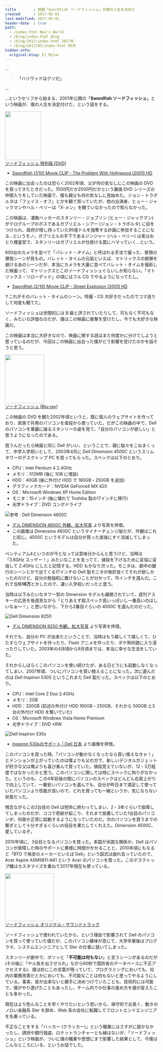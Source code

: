 ```yaml
---
title        : 映画「Swordfish ソードフィッシュ」が僕の人生を決めた
created      : 2017-05-01
last-modified: 2017-05-01
header-date  : true
path:
  - /index.html Neo's World
  - /blog/index.html Blog
  - /blog/2017/index.html 2017年
  - /blog/2017/05/index.html 05月
hidden-info:
  original-blog: El Mylar
---
```


…

> **「ハリウッドはクソだ」**

…

…というセリフから始まる、2001年公開の「**Swordfish ソードフィッシュ**」という映画が、僕の人生を決定付けた、という話をする。

<div class="ad-amazon">
  <div class="ad-amazon-image">
    <a href="https://www.amazon.co.jp/dp/B003EVW5A0?tag=neos21-22&amp;linkCode=osi&amp;th=1&amp;psc=1">
      <img src="https://m.media-amazon.com/images/I/51oN0AXJiLL._SL160_.jpg" width="119" height="160">
    </a>
  </div>
  <div class="ad-amazon-info">
    <div class="ad-amazon-title">
      <a href="https://www.amazon.co.jp/dp/B003EVW5A0?tag=neos21-22&amp;linkCode=osi&amp;th=1&amp;psc=1">ソードフィッシュ 特別版 [DVD]</a>
    </div>
  </div>
</div>

- [Swordfish (1/10) Movie CLIP - The Problem With Hollywood (2001) HD](https://youtube.com/watch?v=WjDLin6Egyw)

この映画に出会ったのは恐らく2002年頃、父が何の気なしにこの映画の DVD を買ってきたときだった。1500円だか2500円だかという廉価 DVD シリーズの仲間入りをしていた映画で、僕も親父も何の気なしに見始めた。ジョン・トラボルタは「フェイス・オフ」とかを観て知っていたが、他の出演者、ヒュー・ジャックマンやハル・ベリーは「X-メン」を観ていなかったので知らなかった。

この映画は、凄腕ハッカーのスタンリー・ジョブソン (ヒュー・ジャックマン) がテログループのボスであるガブリエル・シアー (ジョン・トラボルタ) に目をつけられ、政府が隠し持っていた95億ドルを強奪する計画に参加することになる…というモノ。ガブリエルの手下であるジンジャー (ハル・ベリー) は実はおとり捜査官で、スタンリーはガブリエルが仕掛ける罠にハマっていく…という。

600台のカメラを並べて「*バレット・タイム*」と呼ばれる手法で撮った、冒頭の爆発シーンが見もの。バレット・タイムの元祖といえば、マトリックスの銃弾を避けるあのシーンだが、本当にカメラを大量に並べてバレット・タイムを撮影した映画って、マトリックスとこのソードフィッシュぐらいしか知らない。「マトリックス・リローデッド」の頃にはフル CG でやるようになってたし。

- [Swordfish (2/10) Movie CLIP - Street Explosion (2001) HD](https://youtube.com/watch?v=hiHZWeeoEUg)

↑これがそのバレット・タイムのシーン。特撮・CG 大好きだったのでコマ送りして何度も観てた。

ソードフィッシュは世間的には B 級と評されていたりして、可もなく不可もなく、みたいな評価なのだが、僕はこの映画に衝撃を受けたし、今でも大好きな映画だ。

この映画は本当に大好きなので、映画に関する話はまた何度かに分けてしようと思っているのだが、今回はこの映画に出会った僕がどう影響を受けたのかを話そうと思う。

<div class="ad-amazon">
  <div class="ad-amazon-image">
    <a href="https://www.amazon.co.jp/dp/B003GQSY3A?tag=neos21-22&amp;linkCode=osi&amp;th=1&amp;psc=1">
      <img src="https://m.media-amazon.com/images/I/51DABtFdjaL._SL160_.jpg" width="128" height="160">
    </a>
  </div>
  <div class="ad-amazon-info">
    <div class="ad-amazon-title">
      <a href="https://www.amazon.co.jp/dp/B003GQSY3A?tag=neos21-22&amp;linkCode=osi&amp;th=1&amp;psc=1">ソードフィッシュ [Blu-ray]</a>
    </div>
  </div>
</div>

この映画の DVD を観た2002年頃というと、既に個人のウェブサイトを作っており、家族で共用のパソコンを普段から使っていた。だがこの映画の中で、Dell のパソコンを華麗に操るスタンリーの姿を見て、「自分のパソコンが欲しい」と思うようになったのである。

買うんだったら映画と同じ Dell がいい、ということで、親に駄々をこねまくって、中学入学祝いとして、2003年4月に *Dell Dimension 4500C* というスリムタワーのデスクトップ PC を買ってもらった。スペックは以下のとおり。

- CPU：Intel Pentium 4 2.4GHz
- メモリ：512MB (後に 1GB に増設)
- HDD：40GB (後に外付け HDD で 160GB・250GB を追加)
- グラフィックカード：NVIDIA GeForce4 MX 420
- OS：Microsoft Windows XP Home Edition
- モニタ：15インチ (後に壊れて Toshiba 製の17インチに移行)
- 光学ドライブ：DVD コンボドライブ

![参考 : Dell Dimension 4600C](./01-02-01.jpg)

- [デル DIMENSION 4600C 外観、拡大写真](http://www.ari-web.com/shop/pc/dell/dimension-4600c-2.htm) より写真を拝借。
- この画像は Dimensino 4600C というマイナーチェンジ版だが、外観はこれと同じ。4500C というモデルは自分が買った直後にすぐ消滅してしまった。

ペンティアム4というのが今となっては意味分からんと思うけど、当時は「3.6GHz スッゲー！」みたいなことを言ってて、値段を下げるために妥協に妥協して 2.4GHz にしたと記憶する。HDD もかなり渋った。モニタは、劇中の銀行のシーンとかで出てくる17インチの Dell 製モニタが格好良くてそれが欲しかったのだけど、自分の勉強机に置けないことが分かって、15インチを選んだ。これで当時**18万**とかしたので、凄い入学祝いだったと思う。

当時は以下みたいなタワー型の Dimension モデルも展開されていて、週刊アスキーの広告を毎週見ながら「とりあえず超スペック高いっぽいし一番高いのほしいなぁ～！」と思いながら、下から2番目ぐらいの 4500C を選んだのだった。

![Dell Dimension 8250](./01-02-02.jpg)

- [デル DIMENSION 8250 外観、拡大写真](http://www.ari-web.com/shop/pc/dell/dimension-8250-2.htm) より写真を拝借。

それでも、自分の PC が出来たということで、当時はもう嬉しくて嬉しくて、ひたすらウェブサイトを作ったり、Flash アニメを作ったり、ポケ熱同盟に入り浸ったりしていた。2003年の4月頃から9月頃までは、本当に幸せな生活をしていた。

それからしばらくこのパソコンを使い続けたが、ある日どうにも起動しなくなってしまい、2007年頃、ついにパソコンを買い換えることになった。次に選んだのは *Dell Inspiron 530S* というこれまた Dell 製だった。スペックは以下のとおり。

- CPU：Intel Core 2 Duo 2.4GHz
- メモリ：2GB
- HDD：320GB (前述の外付け HDD 160GB・250GB、それから 500GB と3台の外付け HDD を繋いでいた)
- OS：Microsoft Windows Vista Home Premium
- 光学ドライブ：DVD ±RW

![Dell Inspiron 530s](./01-02-03.png)

- [Inspiron 530sのサポート | Dell 日本](http://www.dell.com/support/home/jp/ja/jpbsd1/product-support/product/inspiron-530s/manuals) より画像を拝借。

このパソコンを買った時、「パソコンが動かなくなったなら買い換えなきゃ！」とテンションが上がっていたのは僕よりも父の方で、新しいデジタルガジェットが好きな父は俺よりも喜び勇んで買っていた。値段覚えていないが、12・3万程度ではなかったかと思う。このパソコンに関しては特にスペックに拘りがなかった。というのも、この4年前後の間にパソコンのスペックはどんどん右肩上がりで向上していて、一番安いパソコンを選んでも、自分が昨日まで満足して使っていたパソコンより性能が良いので、どれを買っても一緒というか、気にならない状態だった。

残念ながらこの2台目の Dell は短命に終わってしまい、2・3年ぐらいで故障してしまったのだが、ココで奇跡が起こり、それまで放置していた1台目のパソコンが、何故か正常に起動するようになっていたのだ。次のパソコンを買うまでの繋ぎとして十分すぎるくらいの役目を果たしてくれえた。Dimension 4500C、愛しているぞ。

2010年頃に、3台目となるパソコンを買った。本国が米国な関係か、Dell はパソコンが故障した時のサポートに異様に時間がかかることと、2010年頃にもなると「BTO で格安のメーカーといえば Dell」という図式は崩れ去っていたので、Acer Aspire ASM5811-A61 という Acer のパソコンを買った。このデスクトップ機はカスタマイズを重ねて2017年現在も使っている。

<div class="ad-amazon">
  <div class="ad-amazon-image">
    <a href="https://www.amazon.co.jp/dp/B00005NO9T?tag=neos21-22&amp;linkCode=osi&amp;th=1&amp;psc=1">
      <img src="https://m.media-amazon.com/images/I/41TR16XFSRL._SL160_.jpg" width="160" height="158">
    </a>
  </div>
  <div class="ad-amazon-info">
    <div class="ad-amazon-title">
      <a href="https://www.amazon.co.jp/dp/B00005NO9T?tag=neos21-22&amp;linkCode=osi&amp;th=1&amp;psc=1">ソードフィッシュ オリジナル・サウンドトラック</a>
    </div>
  </div>
</div>

ソードフィッシュで使われていたから、という理由で影響されて Dell のパソコンを買って使っていた僕だが、このパソコン趣味が高じて、大学卒業後はプログラマ、システムエンジニアとして SIer の仕事に就いてしまった。

スタンリーが劇中で、ボソッと「**不可能は何もない**」と言うシーンがあるのだが (その後に「ヤル気を出させられ」ながら60秒で国防省のデータベースに不正アクセスする)、僕は妙にこの言葉が残っていて、プログラミングにおいても、社内の業務改善だとかにおいても、不可能なことは何もないと思ってやるようにしている。事実、皆が出来ないと勝手に決めつけていたことも、技術的には可能で、僕がやり遂げたこともあったし、チーム内での仕事の進め方を僕が変えたことも多かった。

現在はより色んなことを早くやりたいという思いから、保守的で古臭く、動きのノロい金融系 SIer を辞め、Web 系の会社に転職してフロントエンドエンジニアを名乗っている。

不正なことをする「ハッカー (クラッカー)」という職業にはさすがに就かなかったし、誘拐や銀行強盗、ロケットランチャーとも縁はないが、「ソードフィッシュ」という映画が、ついに僕の職業や思想にまで影響した結果として、今僕はこんなところにいる、というお話でした。
